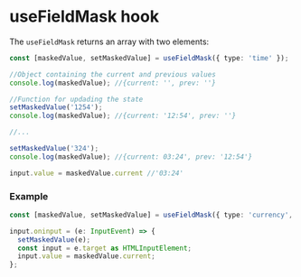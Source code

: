 # useFieldMask hook

The `useFieldMask` returns an array with two elements:
```TypeScript
const [maskedValue, setMaskedValue] = useFieldMask({ type: 'time' });

//Object containing the current and previous values
console.log(maskedValue); //{current: '', prev: ''}

//Function for updading the state
setMaskedValue('1254');
console.log(maskedValue); //{current: '12:54', prev: ''}

//...

setMaskedValue('324');
console.log(maskedValue); //{current: 03:24', prev: '12:54'}

input.value = maskedValue.current //'03:24'

```

### Example
```TypeScript
const [maskedValue, setMaskedValue] = useFieldMask({ type: 'currency', prefix: '$' });

input.oninput = (e: InputEvent) => {
  setMaskedValue(e);
  const input = e.target as HTMLInputElement;
  input.value = maskedValue.current;
};
```
